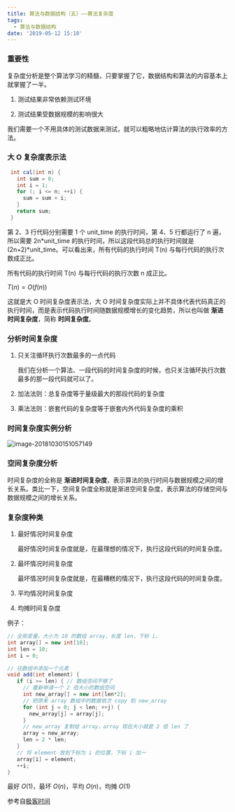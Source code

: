 ```yaml
---
title: 算法与数据结构（五）——算法复杂度
tags:
  - 算法与数据结构
date: '2019-05-12 15:10'
---
```


### 重要性

复杂度分析是整个算法学习的精髓，只要掌握了它，数据结构和算法的内容基本上就掌握了一半。

1. 测试结果非常依赖测试环境

2. 测试结果受数据规模的影响很大

我们需要一个不用具体的测试数据来测试，就可以粗略地估计算法的执行效率的方法。

<!-- more -->

### 大 O 复杂度表示法

```java
 int cal(int n) {
   int sum = 0;
   int i = 1;
   for (; i <= n; ++i) {
     sum = sum + i;
   }
   return sum;
 }
```

第 2、3 行代码分别需要 1 个 unit_time 的执行时间，第 4、5 行都运行了 n 遍，所以需要 2n*unit_time 的执行时间，所以这段代码总的执行时间就是 (2n+2)*unit_time。可以看出来，所有代码的执行时间 T(n) 与每行代码的执行次数成正比。

所有代码的执行时间 T(n) 与每行代码的执行次数 n 成正比。

$T(n) = O(f(n))$

这就是大 O 时间复杂度表示法，大 O 时间复杂度实际上并不具体代表代码真正的执行时间，而是表示代码执行时间随数据规模增长的变化趋势，所以也叫做 **渐进时间复杂度**，简称 **时间复杂度**。

### 分析时间复杂度

1. 只关注循环执行次数最多的一点代码

   我们在分析一个算法、一段代码的时间复杂度的时候，也只关注循环执行次数最多的那一段代码就可以了。

2. 加法法则：总复杂度等于量级最大的那段代码的复杂度

3. 乘法法则：嵌套代码的复杂度等于嵌套内外代码复杂度的乘积

### 时间复杂度实例分析

![image-20181030151057149](http://owj4ejy7m.bkt.clouddn.com/2018-11-01-011935.png)

### 空间复杂度分析

时间复杂度的全称是 **渐进时间复杂度**，表示算法的执行时间与数据规模之间的增长关系。类比一下，空间复杂度全称就是渐进空间复杂度，表示算法的存储空间与数据规模之间的增长关系。

### 复杂度种类

1. 最好情况时间复杂度

   最好情况时间复杂度就是，在最理想的情况下，执行这段代码的时间复杂度。

2. 最坏情况时间复杂度

   最坏情况时间复杂度就是，在最糟糕的情况下，执行这段代码的时间复杂度。

3. 平均情况时间复杂度

4. 均摊时间复杂度

例子：

```java
// 全局变量，大小为 10 的数组 array，长度 len，下标 i。
int array[] = new int[10]; 
int len = 10;
int i = 0;

// 往数组中添加一个元素
void add(int element) {
   if (i >= len) { // 数组空间不够了
     // 重新申请一个 2 倍大小的数组空间
     int new_array[] = new int[len*2];
     // 把原来 array 数组中的数据依次 copy 到 new_array
     for (int j = 0; j < len; ++j) {
       new_array[j] = array[j];
     }
     // new_array 复制给 array，array 现在大小就是 2 倍 len 了
     array = new_array;
     len = 2 * len;
   }
   // 将 element 放到下标为 i 的位置，下标 i 加一
   array[i] = element;
   ++i;
}
```

最好 $O(1)$，最坏 $O(n)$，平均 $O(n)$，均摊 $O(1)$

参考自[极客时间](https://time.geekbang.org/column/126)